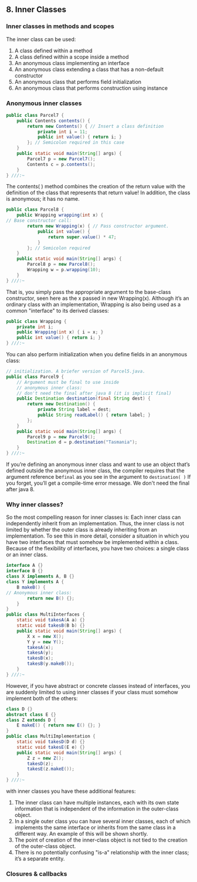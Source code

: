 ## 8. Inner Classes
### Inner classes in methods and scopes
The inner class can be used:
1. A class defined within a method
2. A class defined within a scope inside a method
3. An anonymous class implementing an interface
4. An anonymous class extending a class that has a non-default constructor
5. An anonymous class that performs field initialization
6. An anonymous class that performs construction using instance
### Anonymous inner classes
```java
public class Parcel7 {
    public Contents contents() {
        return new Contents() { // Insert a class definition
            private int i = 11;
            public int value() { return i; }
        }; // Semicolon required in this case
    }
    public static void main(String[] args) {
        Parcel7 p = new Parcel7();
        Contents c = p.contents();
    }
} ///:~
```
The contents( ) method combines the creation of the return value with the definition of the class that represents that return value! In addition, the class is anonymous; it has no name.
```java
public class Parcel8 {
    public Wrapping wrapping(int x) {
// Base constructor call:
        return new Wrapping(x) { // Pass constructor argument.
            public int value() {
                return super.value() * 47;
            }
        }; // Semicolon required
    }
    public static void main(String[] args) {
        Parcel8 p = new Parcel8();
        Wrapping w = p.wrapping(10);
    }
} ///:~
```
That is, you simply pass the appropriate argument to the base-class constructor, seen here as the x passed in new Wrapping(x). Although it’s an ordinary class with an implementation, Wrapping is also being used as a common "interface" to its derived classes:
```java
public class Wrapping {
    private int i;
    public Wrapping(int x) { i = x; }
    public int value() { return i; }
} ///:~
```
You can also perform initialization when you define fields in an anonymous class:
```java
// initialization. A briefer version of Parcel5.java.
public class Parcel9 {
    // Argument must be final to use inside
    // anonymous inner class:
    // don't need the final after java 8 (it is implicit final)
    public Destination destination(final String dest) {
        return new Destination() {
            private String label = dest;
            public String readLabel() { return label; }
        };
    }
    public static void main(String[] args) {
        Parcel9 p = new Parcel9();
        Destination d = p.destination("Tasmania");
    }
} ///:~
```
If you’re defining an anonymous inner class and want to use an object that’s defined outside the anonymous inner class, the compiler requires that the argument reference be`final` as you see in the argument to `destination( )` If you forget, you’ll get a compile-time error message.
We don't need the final after java 8.
### Why inner classes?
So the most compelling reason for inner classes is:
Each inner class can independently inherit from an implementation. Thus, the inner class is not limited by whether the outer class is already inheriting from an implementation.
To see this in more detail, consider a situation in which you have two interfaces that must somehow be implemented within a class. Because of the flexibility of interfaces, you have two choices: a single class or an inner class.
```java
interface A {}
interface B {}
class X implements A, B {}
class Y implements A {
    B makeB() {
// Anonymous inner class:
        return new B() {};
    }
}
public class MultiInterfaces {
    static void takesA(A a) {}
    static void takesB(B b) {}
    public static void main(String[] args) {
        X x = new X();
        Y y = new Y();
        takesA(x);
        takesA(y);
        takesB(x);
        takesB(y.makeB());
    }
} ///:~
```
However, if you have abstract or concrete classes instead of interfaces, you are suddenly limited to using inner classes if your class must somehow implement both of the others:
```java
class D {}
abstract class E {}
class Z extends D {
    E makeE() { return new E() {}; }
}
public class MultiImplementation {
    static void takesD(D d) {}
    static void takesE(E e) {}
    public static void main(String[] args) {
        Z z = new Z();
        takesD(z);
        takesE(z.makeE());
    }
} ///:~
```
with inner classes you have these additional features:
1. The inner class can have multiple instances, each with its own state information that is independent of the information in the outer-class object.
2. In a single outer class you can have several inner classes, each of which implements the same interface or inherits from the same class in a different way. An example of this will be shown shortly.
3. The point of creation of the inner-class object is not tied to the creation of the outer-class object.
4. There is no potentially confusing "is-a" relationship with the inner class; it’s a separate entity.
### Closures & callbacks

